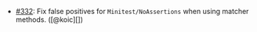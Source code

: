* [#332](https://github.com/rubocop/rubocop-minitest/issues/332): Fix false positives for `Minitest/NoAssertions` when using matcher methods. ([@koic][])
